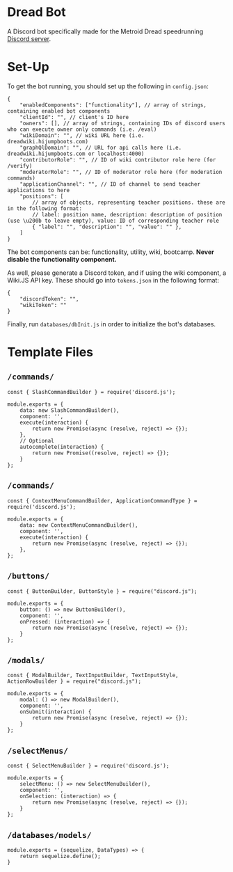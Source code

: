 # Dread Bot
A Discord bot specifically made for the Metroid Dread speedrunning [Discord server](https://discord.gg/BdmYr5TRGT).

# Set-Up
To get the bot running, you should set up the following in `config.json`:
```
{
	"enabledComponents": ["functionality"], // array of strings, containing enabled bot components
	"clientId": "", // client's ID here
	"owners": [], // array of strings, containing IDs of discord users who can execute owner only commands (i.e. /eval)
	"wikiDomain": "", // wiki URL here (i.e. dreadwiki.hijumpboots.com)
	"graphQlDomain": "", // URL for api calls here (i.e. dreadwiki.hijumpboots.com or localhost:4000)
	"contributorRole": "", // ID of wiki contributor role here (for /verify)
    "moderatorRole": "", // ID of moderator role here (for moderation commands)
	"applicationChannel": "", // ID of channel to send teacher applications to here
	"positions": [
		// array of objects, representing teacher positions. these are in the following format:
		// label: position name, description: description of position (use \u200b to leave empty), value: ID of corresponding teacher role
		{ "label": "", "description": "", "value": "" },
	]
}
```
The bot components can be: functionality, utility, wiki, bootcamp. **Never disable the functionality component.**

As well, please generate a Discord token, and if using the wiki component, a Wiki.JS API key. These should go into `tokens.json` in the following format:
```
{
    "discordToken": "",
    "wikiToken": ""
}
```
Finally, run `databases/dbInit.js` in order to initialize the bot's databases.

# Template Files
## `/commands/`
```
const { SlashCommandBuilder } = require('discord.js');

module.exports = {
    data: new SlashCommandBuilder(),
    component: '',
    execute(interaction) {
        return new Promise(async (resolve, reject) => {});
    },
    // Optional
    autocomplete(interaction) {
        return new Promise((resolve, reject) => {});
    }
};
```

## `/commands/`
```
const { ContextMenuCommandBuilder, ApplicationCommandType } = require('discord.js');

module.exports = {
    data: new ContextMenuCommandBuilder(),
    component: '',
    execute(interaction) {
        return new Promise(async (resolve, reject) => {});
    },
};
```

## `/buttons/`
```
const { ButtonBuilder, ButtonStyle } = require("discord.js");

module.exports = {
    button: () => new ButtonBuilder(),
    component: '',
    onPressed: (interaction) => {
        return new Promise(async (resolve, reject) => {});
    }
};
```

## `/modals/`
```
const { ModalBuilder, TextInputBuilder, TextInputStyle, ActionRowBuilder } = require("discord.js");

module.exports = {
    modal: () => new ModalBuilder(),
    component: '',
    onSubmit(interaction) {
        return new Promise(async (resolve, reject) => {});
    }
};
```

## `/selectMenus/`
```
const { SelectMenuBuilder } = require('discord.js');

module.exports = {
    selectMenu: () => new SelectMenuBuilder(),
    component: '',
    onSelection: (interaction) => {
        return new Promise(async (resolve, reject) => {});
    }
};

```

## `/databases/models/`
```
module.exports = (sequelize, DataTypes) => {
    return sequelize.define();
}
```
